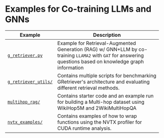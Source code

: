 # Examples for Co-training LLMs and GNNs

| Example                              | Description                                                                                                                                                 |
| ------------------------------------ | ----------------------------------------------------------------------------------------------------------------------------------------------------------- |
| [`g_retriever.py`](./g_retriever.py) | Example for Retrieval-Augmented Generation (RAG) w/ GNN+LLM by co-training `LLAMA2` with `GAT` for answering questions based on knowledge graph information |
| [`g_retriever_utils/`](./g_retriever_utils/) | Contains multiple scripts for benchmarking GRetriever's architecture and evaluating different retrieval methods.                                        |
| [`multihop_rag/`](./multihop_rag/)           | Contains starter code and an example run for building a Multi-hop dataset using WikiHop5M and 2WikiMultiHopQA                                           |
| [`nvtx_examples/`](./nvtx_examples/)         | Contains examples of how to wrap functions using the NVTX profiler for CUDA runtime analysis.                                                           |
